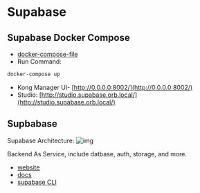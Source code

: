 # Supabase


## Supabase Docker Compose

- [docker-compose-file](./self-hosts/db-bi/supabase/docker)
- Run Command:

```sh
docker-compose up
```

-  Kong Manager UI- [http://0.0.0.0:8002/](http://0.0.0.0:8002/)
-  Studio: [http://studio.supabase.orb.local/](http://studio.supabase.orb.local/)

## Supbabase

Supabase Architecture:
![img](https://supabase.com/docs/_next/image?url=%2Fdocs%2Fimg%2Fsupabase-architecture--light.svg&w=2048&q=75)


Backend As Service, include datbase, auth, storage, and more.

- [website](https://supabase.com/)
- [docs](https://supabase.com/docs)
- [supabase CLI](https://supabase.com/docs/guides/cli)

